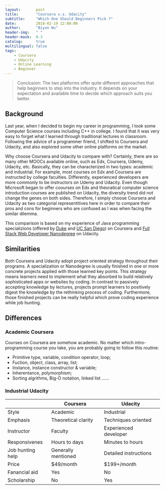 ```yaml
---
layout:       post
title:        "Coursera v.s. Udacity"
subtitle:     "Which One Should Beginners Pick ?"
date:         2018-02-19 12:00:00
author:       "Biyun Wu"
header-img:   " "
header-mask:  0.3
catalog:      true
multilingual: false
tags:
    - Coursera
    - Udacity
    - Online Learning
    - Beginner
---
```


> Conclusion: The two platforms offer quite different approaches that help beginners to step into the industry. It depends on your expectation and available time to decide which approach suits you better.

## Background
Last year, when I decided to begin my career in programming, I took some Computer Science courses including C++ in college. I found that it was very easy to forget what I learned through traditional lectures in classroom. Following the advice of a programmer friend, I shifted to Coursera and Udacity, and also explored some other online platforms on the market.

Why choose Coursera and Udacity to compare with? Certainly, there are so many other MOOCs available online, such as Edx, Coursera, Udemy, Udacity, etc. Basically, they can be characterized in two types: academic and industrial. For example, most courses on Edx and Coursera are instructed by college faculties. Differently, experienced developers are more commonly to be instructors on Udemy and Udacity. Even though Microsoft began to offer coourses on Edx and theoratical computer science introduction courses are published on Udacity, the diversity trend did not change the genes on both sides. Therefore, I simply choose Coursera and Udacity as two categorial representitives here in order to compare their pros and cons for beginners who are confused as I was when facing the similar dilemma.

This comparison is based on my experience of Java programming specializions (offered by <a href="https://www.coursera.org/specializations/java-programming" target="_blank">Duke</a> and <a href="https://www.coursera.org/specializations/java-object-oriented" target="_blank">UC San Diego</a>) on Coursera and <a href="https://www.udacity.com/course/full-stack-web-developer-nanodegree--nd004" target="_blank">Full Stack Web Developer Nanodegree</a> on Udacity.

## Similarities
Both Coursera and Udacity adopt project oriented strategy throughout their programs. A specialization or Nanodegree is usually finished in one or more concrete projects applied with those learned key points. This strategy means learners need to implement what they absorbed to build relatively sophisticated apps or websites by coding. In contrast to passively accepting knowledge by lectures, projects prompt learners to positively digest the knowledge by the rethinking process of coding. Furthermore, those finished projects can be really helpful which prove coding experience while job hunting.

## Differences

### Academic Coursera
Courses on Coursera are somehow academic. No matter which intro-programming course you take, you are probably going to follow this routine:

- Primitive type, variable, condition operator, loop;
- Fuction, object, class, array, list;
- Instance, instance constructor & variable;
- Inherentance, polymorphism;
- Sorting algrithms, Big-O notation, linked list
......


### Industrial Udacity



|                       |Coursera            |Udacity              |
|-----------------------|--------------------|---------------------|
|Style                  |Academic            |Industrial           |
|Emphasis               |Theoretical clarity |Techniques oriented  |
|Instructor             |Faculty             |Experienced developer|
|Responsivenes          |Hours to days       |Minutes to hours     |
|Job hunting help       |Generally mentioned |Detailed instructions|
|Price                  |$49/month           |$199+/month          |
|Fanancial aid          |Yes                 |No                   |
|Scholarship            |No                  |Yes                  |

